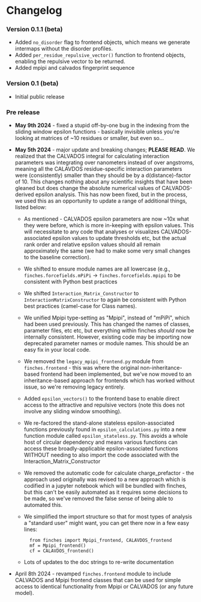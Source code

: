 # Changelog

### Version 0.1.1 (beta)
* Added `no_disorder` flag to frontend objects, which means we generate intermaps without the disorder profiles. 
* Added `per_residue_repulsive_vector()` function to frontend objects, enabling the repulsive vector to be returned.
* Added mpipi and calvados fingerprint sequence

### Version 0.1 (beta)
* Initial public release

### Pre release
* **May 9th 2024** - fixed a stupid off-by-one bug in the indexing from the sliding window epsilon functions - basically invisible unless you're looking at matrices of ~10 residues or smaller, but even so...
* **May 5th 2024** - major update and breaking changes; **PLEASE READ**. We realized that the CALVADOS integral for calculating interaction parameters was integrating over nanometers instead of over angstroms, meaning all the CALAVDOS residue-specific interaction parameters were (consistently) smaller than they should be by a d(distance)-factor of 10. This changes nothing about any scientific insights that have been gleaned but does change the absolute numerical values of CALVADOS-derived epsilon analysis. This has now been fixed, but in the process, we used this as an opportunity to update a range of additional things, listed below:
	* As mentioned - CALVADOS epsilon parameters are now ~10x what they were before, which is more in-keeping with epsilon values. This will necessitate to any code that analyses or visualizes CALVADOS-associated epsilon values to update thresholds etc, but the actual rank order and relative epsilon values should all remain approximately the same (we had to make some very small changes to the baseline correction).
	* We shifted to ensure module names are all lowercase (e.g., `finches.forcefields.mPiPi` -> `finches.forcefields.mpipi` to be consistent with Python best practices
	* We shifted `Interaction_Matrix_Constructor` to `InteractionMatrixConstructor` to again be consistent with Python best practices (camel-case for Class names).
	* We unified Mpipi type-setting as "Mpipi", instead of "mPiPi", which had been used previously. This has changed the names of classes, parameter files, etc etc, but everything within finches *should* now be internally consistent. However, existing code may be importing now deprecated parameter names or module names. This should be an easy fix in your local code.
	* We removed the `legacy_mpipi_frontend.py` module from `finches.frontend` - this was where the original non-inheritance-based frontend had been implemented, but we've now moved to an inheritance-based approach for frontends which has worked without issue, so we're removing legacy entirely. 
	* Added `epsilon_vectors()` to the frontend base to enable direct access to the attractive and repulsive vectors (note this does not involve any sliding window smoothing). 
	* We re-factored the stand-alone stateless epsilon-associated functions previously found in `epsilon_calculations.py` into a new function module called `epsilon_stateless.py`. This avoids a whole host of circular dependency and means various functions can access these broadly-applicable epsilon-associated functions WITHOUT needing to also import the code associated with the Interaction_Matrix_Constructor
	* We removed the automatic code for calculate charge_prefactor - the approach used originally was revised to a new approach which is codified in a jupyter notebook which will be bundled with finches, but this can't be easily automated as it requires some decisions to be made, so we've removed the false sense of being able to automated this.
	* We simplified the import structure so that for most types of analysis a "standard user" might want, you can get there now in a few easy lines:

			from finches import Mpipi_frontend, CALAVDOS_frontend
			mf = Mpipi_frontend()
			cf = CALAVDOS_frontend()
	* Lots of updates to the doc strings to re-write documentation 


* April 8th 2024 - revamped `finches.frontend` module to include CALVADOS and Mpipi frontend classes that can be used for simple access to identical functionality from Mpipi or CALVADOS (or any future model). 
